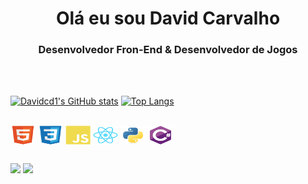 <h1 align="center">Olá eu sou David Carvalho</h1>
<h3 align="center">Desenvolvedor Fron-End & Desenvolvedor de Jogos</h3>
</br></br>

[![Davidcd1's GitHub stats](https://github-readme-stats.vercel.app/api?username=Davidcd1&show_icons=true&theme=merko&rank_icon=github)](https://github.com/Davidcd1/github-readme-stats)
[![Top Langs](https://github-readme-stats.vercel.app/api/top-langs/?username=Davidcd1&layout=donut&theme=merko)](https://github.com/Davidcd1/github-readme-stats)
<div style="display: inline_block"><br>
  <img align="center" alt="Icon-HTML" height="30" width="40" src="https://raw.githubusercontent.com/devicons/devicon/master/icons/html5/html5-original.svg">
  <img align="center" alt="Icon-CSS" height="30" width="40" src="https://raw.githubusercontent.com/devicons/devicon/master/icons/css3/css3-original.svg">
  <img align="center" alt="Icon-Js" height="30" width="40" src="https://raw.githubusercontent.com/devicons/devicon/master/icons/javascript/javascript-plain.svg">
  <img align="center" alt="Icon-React" height="30" width="40" src="https://raw.githubusercontent.com/devicons/devicon/master/icons/react/react-original.svg">
  <img align="center" alt="Icon-Python" height="30" width="40" src="https://raw.githubusercontent.com/devicons/devicon/master/icons/python/python-original.svg">
  <img align="center" alt="Icon-Csharp" height="30" width="40" src="https://raw.githubusercontent.com/devicons/devicon/master/icons/csharp/csharp-original.svg">
</div>
  
  ##
 
<div> 
  <a href="https://www.youtube.com/@CodandoCalmo" target="_blank"><img src="https://img.shields.io/badge/YouTube-FF0000?style=for-the-badge&logo=youtube&logoColor=white" target="_blank"></a>
  <a href="https://www.linkedin.com/in/davidcd1/" target="_blank"><img src="https://img.shields.io/badge/-LinkedIn-%230077B5?style=for-the-badge&logo=linkedin&logoColor=white" target="_blank"></a> 
</div>
